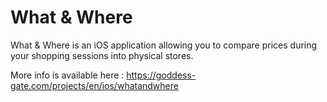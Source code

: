 # What &amp; Where
What &amp; Where is an iOS application allowing you to compare prices during your shopping sessions into physical stores.

More info is available here : https://goddess-gate.com/projects/en/ios/whatandwhere
